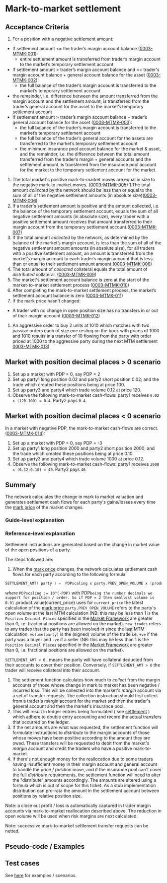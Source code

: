 # Mark-to-market settlement

## Acceptance Criteria

1. For a position with a negative settlement amount:

- If settlement amount <= the trader’s margin account balance (<a name="0003-MTMK-001" href="#0003-MTMK-001">0003-MTMK-001</a>):
  - entire settlement amount is transferred from trader’s margin account to the market’s temporary settlement account
- If settlement amount > trader’s margin account balance  and <= trader's margin account balance + general account balance for the asset (<a name="0003-MTMK-002" href="#0003-MTMK-002">0003-MTMK-002</a>):
  - the full balance of the trader’s margin account is transferred to the market’s temporary settlement account
- the remainder, i.e. difference between the amount transferred from the margin account and the settlement amount, is transferred from the trader’s general account for the asset to the market’s temporary settlement account
- If settlement amount > trader’s margin account balance + trader’s general account balance for the asset (<a name="0003-MTMK-003" href="#0003-MTMK-003">0003-MTMK-003</a>):
  - the full balance of the trader’s margin account is transferred to the market’s temporary settlement account
  - the full balance of the trader’s general account for the assets are transferred to the market’s temporary settlement account
  - the minimum insurance pool account balance for the market & asset, and the remainder, i.e. the difference between the total amount transferred from the trader’s margin + general accounts and the settlement amount, is transferred from the insurance pool account for the market to the temporary settlement account for the market.

1. The total market's positive mark-to-market moves are equal in size to the negative mark-to-market moves. (<a name="0003-MTMK-005" href="#0003-MTMK-005">0003-MTMK-005</a>)
1.The total amount *collected* by the network should be less than or equal to the sum of all of the negative settlement amounts (in absolute size)(<a name="0003-MTMK-006" href="#0003-MTMK-006">0003-MTMK-006</a>)
1. If a trader's settlement amount is positive and the amount collected, i.e. the balance of the temporary settlement account, equals the sum of all negative settlement amounts (in absolute size), every trader with a positive settlement amount receives that amount transferred to their margin account from the temporary settlement account.(<a name="0003-MTMK-007" href="#0003-MTMK-007">0003-MTMK-007</a>)
1. If the total amount *collected* by the network, as determined by the balance of the market’s margin account, is less than the sum of all of the negative settlement amount amounts (in absolute size), for all traders with a positive settlement amount, an amount  is transferred from the market’s margin account to each trader’s margin account that is less than or equal to their settlement amount amount.(<a name="0003-MTMK-008" href="#0003-MTMK-008">0003-MTMK-008</a>)
1. The total amount of *collected* collateral equals the total amount of *distributed* collateral. (<a name="0003-MTMK-009" href="#0003-MTMK-009">0003-MTMK-009</a>)
1. The market's settlement account balance is zero at the start of the market-to-market settlement process (<a name="0003-MTMK-010" href="#0003-MTMK-010">0003-MTMK-010</a>)
1. After completing the mark-to-market settlement process, the market’s settlement account balance is zero (<a name="0003-MTMK-011" href="#0003-MTMK-011">0003-MTMK-011</a>)
1. If the mark price hasn't changed:

- A trader with no change in open position size has no transfers in or out of their margin account (<a name="0003-MTMK-012" href="#0003-MTMK-012">0003-MTMK-012</a>)

1. An aggressive order to buy 2 units at 1010 which matches with two passive orders each of size one resting on the book with prices of 1000 and 1010 results in a transfer of 10 flowing from the party with order priced at 1000 to the aggressive party during the next MTM settlement <a name="0003-MTMK-013" href="#0003-MTMK-013">0003-MTMK-013</a>)

## Market with position decimal places > 0 scenario

1. Set up a market with PDP > 0, say PDP = 2
1. Set up party1 long position 0.02 and party2 short position 0.02; and the trade which created these positions being at price 100.
1. Set up party3 and party4 which trade volume 0.12 at price 120.
1. Observe the following mark-to-market cash-flows: party1 receives `0.02 x (120-100) = 0.4`. Party2 pays `0.4`.

## Market with position decimal places < 0 scenario

In a market with negative PDP, the mark-to-market cash-flows are correct. (<a name="0003-MTMK-014" href="#0003-MTMK-014">0003-MTMK-014</a>):

1. Set up a market with PDP > 0, say PDP = -3
1. Set up party1 long position 2000 and party2 short position 2000; and the trade which created these positions being at price 0.10.
1. Set up party3 and party4 which trade volume 1000 at price 0.12.
1. Observe the following mark-to-market cash-flows: party1 receives `2000 x (0.12-0.10) = 40`. Party2 pays `40`.

## Summary

The network calculates the change in mark to market valuation and generates settlement cash flows for each party's gains/losses every time the [mark price](./0009-MRKP-mark_price.md) of the market changes.

### Guide-level explanation

### Reference-level explanation

Settlement instructions are generated based on the change in market value of the open positions of a party.

The steps followed are:

1. When the [mark price](./0009-MRKP-mark_price.md) changes, the network calculates settlement cash flows for each party according to the following formula.

``` go
SETTLEMENT_AMT( party ) =  PDPscaling x party.PREV_OPEN_VOLUME x (product.value(current_price) - product.value(prev_mark_price)) + SUM(from i=1 to new_trades.length)( PDPscaling x new_trade(i).volume(party) x (product.value(current_price) - new_trade(i).price ) )
```

*where*
`PDPscaling := 10^(-PDP)` with PDP` being the number decimals we support for position / order. So if PDP = 2 then smallest volume is 0.01.
`product.value(current_price) uses for `current_price` the latest calculation of the [mark price](./0009-MRKP-mark_price.md)
`party.PREV_OPEN_VOLUME` refers to the party's open volume at the last MTM calculation (NB: this may be less than 1 is the `Position Decimal Places` specified in the [Market Framework](./0001-MKTF-market_framework.md) are greater than 0, i.e. fractional positions are allowed on the market).
`new_trades` refers to any trades that the party has been involved in since the last MTM calculation.
`volume(party)` is the (signed) volume  of the trade i.e. `+ve` if the party was a buyer and `-ve` if a seller (NB: this may be less than 1 is the `Position Decimal Places` specified in the [Market Framework](./0001-MKTF-market_framework.md) are greater than 0, i.e. fractional positions are allowed on the market).

`SETTLEMENT_AMT < 0` , means the party will have collateral deducted from their accounts to cover their position.  Conversely,  if  `SETTLEMENT_AMT > 0`  the trader will receive collateral  into their account.

1. The settlement function calculates how much to *collect* from the margin accounts of those whose change in mark to market has been negative / incurred loss.  This will be collected into the market's *margin* account via a set of transfer requests.  The collection instruction should first collect from a trader's margin account for the market and then the trader's general account and then the market's insurance pool.
1. This will result in ledger entries  being formulated ( see [settlement](./0002-STTL-settlement.md) ) which adhere to double entry accounting and record the actual transfers that occurred on the ledger.
1. If the net amounts are what was requested, the settlement function will formulate instructions to *distribute* to the margin accounts of those whose moves have been positive according to the amount they are owed. These transfers will be requested to debit from the market's *margin* account and credit the traders who have a  positive mark-to-market.
1. If there's not enough money for the reallocation due to some traders having insufficient money in their margin account and general account to handle the price / position move, and if the insurance pool can't cover the full *distribute* requirements, the settlement function will need to alter the "distribute" amounts accordingly. The amounts are altered using a formula which is out of scope for this ticket. As a stub implementation distribution can pro-rata the amount in the settlement account between positions by relative position size.

Note: a close out profit / loss is automatically captured in trader margin accounts via mark-to-market reallocation described above. The reduction in open volume will be used when risk margins are next calculated.

Note: successive mark-to-market settlement transfer requests can be netted.

## Pseudo-code / Examples

## Test cases

See [here](https://drive.google.com/file/d/18o_sCC5OLS59is4cvSce8lcxQAigCrB1/view?usp=sharing) for examples / scenarios.
